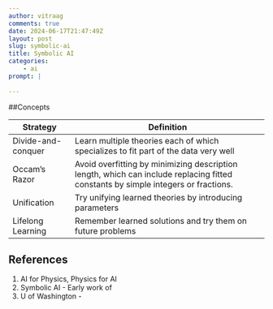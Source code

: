 ```yaml
---
author: vitraag
comments: true
date: 2024-06-17T21:47:49Z
layout: post
slug: symbolic-ai 
title: Symbolic AI
categories:
    - ai
prompt: |
    
---
```

##Concepts

| Strategy           | Definition                                                                                       |
|--------------------|--------------------------------------------------------------------------------------------------|
| Divide-and-conquer | Learn multiple theories each of which specializes to fit part of the data very well              |
| Occam’s Razor      | Avoid overfitting by minimizing description length, which can include replacing fitted constants by simple integers or fractions. |
| Unification        | Try unifying learned theories by introducing parameters                                          |
| Lifelong Learning  | Remember learned solutions and try them on future problems                                       |

## References
1. AI for Physics, Physics for AI
2. Symbolic AI - Early work of 
3. U of Washington - 
